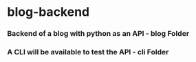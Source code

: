 # blog-backend

### Backend of a blog with python as an API - blog Folder  
### A CLI will be available to test the API - cli Folder  